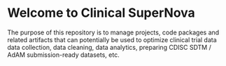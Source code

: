 # Welcome to Clinical SuperNova

The purpose of this repository is to manage projects, code packages and related artifacts that can potentially be used to optimize clinical trial data data collection, data cleaning, data analytics, preparing CDISC SDTM / AdAM submission-ready datasets, etc. 

